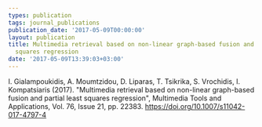 ```yaml
---
types: publication
tags: journal_publications
publication_date: '2017-05-09T00:00:00'
layout: publication
title: Multimedia retrieval based on non-linear graph-based fusion and partial least
  squares regression
date: '2017-05-09T13:39:03+03:00'
---
```

<p>I. Gialampoukidis, A. Moumtzidou, D. Liparas, T. Tsikrika, S. Vrochidis, I. Kompatsiaris (2017). "Multimedia retrieval based on non-linear graph-based fusion and partial least squares regression", Multimedia Tools and Applications, Vol. 76, Issue 21, pp. 22383. <a class="moz-txt-link-freetext" href="https://doi.org/10.1007/s11042-017-4797-4">https://doi.org/10.1007/s11042-017-4797-4</a></p>
